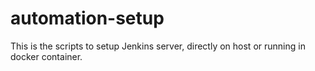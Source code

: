 # automation-setup

This is the scripts to setup Jenkins server, directly on host or running in docker container.
